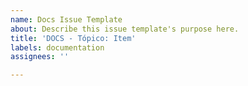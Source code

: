 ```yaml
---
name: Docs Issue Template
about: Describe this issue template's purpose here.
title: 'DOCS - Tópico: Item'
labels: documentation
assignees: ''

---
```



